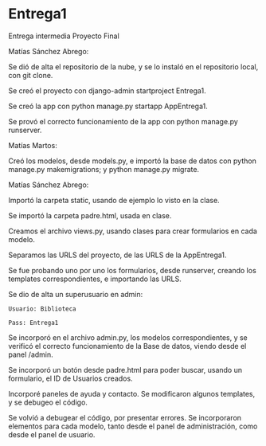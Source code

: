 # Entrega1
Entrega intermedia Proyecto Final

Matías Sánchez Abrego:

Se dió de alta el repositorio de la nube, y se lo instaló en el repositorio local, con git clone.

Se creó el proyecto con django-admin startproject Entrega1.

Se creó la app con python manage.py startapp AppEntrega1.

Se provó el correcto funcionamiento de la app con python manage.py runserver.

Matías Martos:

Creó los modelos, desde models.py, e importó la base de datos con python manage.py makemigrations; y python manage.py migrate.

Matías Sánchez Abrego:

Importó la carpeta static, usando de ejemplo lo visto en la clase.

Se importó la carpeta padre.html, usada en clase.

Creamos el archivo views.py, usando clases para crear formularios en cada modelo. 

Separamos las URLS del proyecto, de las URLS de la AppEntrega1.

Se fue probando uno por uno los formularios, desde runserver, creando los templates correspondientes, e importando las URLS.

Se dio de alta un superusuario en admin:

    Usuario: Biblioteca

    Pass: Entrega1

Se incorporó en el archivo admin.py, los modelos correspondientes, y se verificó el correcto funcionamiento de la Base de datos, viendo desde el panel /admin.

Se incorporó un botón desde padre.html para poder buscar, usando un formulario, el ID de Usuarios creados.

Incorporé paneles de ayuda y contacto. Se modificaron algunos templates, y se debugeo el código.

Se volvió a debugear el código, por presentar errores. Se incorporaron elementos para cada modelo, tanto desde el panel de administración, como desde el panel de usuario.

